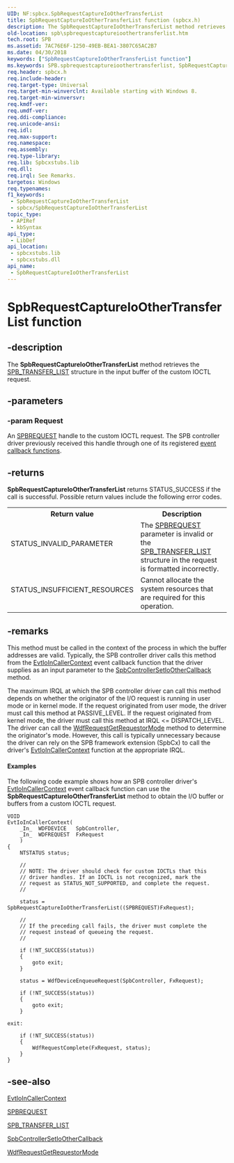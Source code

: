 ```yaml
---
UID: NF:spbcx.SpbRequestCaptureIoOtherTransferList
title: SpbRequestCaptureIoOtherTransferList function (spbcx.h)
description: The SpbRequestCaptureIoOtherTransferList method retrieves the SPB_TRANSFER_LIST structure in the input buffer of the custom IOCTL request.
old-location: spb\spbrequestcaptureioothertransferlist.htm
tech.root: SPB
ms.assetid: 7AC76E6F-1250-49EB-BEA1-3807C65AC2B7
ms.date: 04/30/2018
keywords: ["SpbRequestCaptureIoOtherTransferList function"]
ms.keywords: SPB.spbrequestcaptureioothertransferlist, SpbRequestCaptureIoOtherTransferList, SpbRequestCaptureIoOtherTransferList method [Buses], spbcx/SpbRequestCaptureIoOtherTransferList
req.header: spbcx.h
req.include-header: 
req.target-type: Universal
req.target-min-winverclnt: Available starting with Windows 8.
req.target-min-winversvr: 
req.kmdf-ver: 
req.umdf-ver: 
req.ddi-compliance: 
req.unicode-ansi: 
req.idl: 
req.max-support: 
req.namespace: 
req.assembly: 
req.type-library: 
req.lib: Spbcxstubs.lib
req.dll: 
req.irql: See Remarks.
targetos: Windows
req.typenames: 
f1_keywords:
 - SpbRequestCaptureIoOtherTransferList
 - spbcx/SpbRequestCaptureIoOtherTransferList
topic_type:
 - APIRef
 - kbSyntax
api_type:
 - LibDef
api_location:
 - spbcxstubs.lib
 - spbcxstubs.dll
api_name:
 - SpbRequestCaptureIoOtherTransferList
---
```


# SpbRequestCaptureIoOtherTransferList function


## -description

The <b>SpbRequestCaptureIoOtherTransferList</b> method retrieves the <a href="/windows-hardware/drivers/ddi/spb/ns-spb-spb_transfer_list">SPB_TRANSFER_LIST</a> structure in the input buffer of the custom IOCTL request.

## -parameters

### -param Request

<p>An <a href="/windows-hardware/drivers/spb/spbcx-object-handles">SPBREQUEST</a> handle to the custom IOCTL request. The SPB controller driver previously received this handle through one of its registered <a href="/previous-versions/hh450911(v=vs.85)">event callback functions</a>.</p>

## -returns

<b>SpbRequestCaptureIoOtherTransferList</b> returns STATUS_SUCCESS if the call is successful. Possible return values include the following error codes.

<table>
<tr>
<th>Return value</th>
<th>Description</th>
</tr>
<tr>
<td width="40%">
<dl>
<dt>STATUS_INVALID_PARAMETER</dt>
</dl>
</td>
<td width="60%">
The <a href="/windows-hardware/drivers/spb/spbcx-object-handles">SPBREQUEST</a> parameter is invalid or the <a href="/windows-hardware/drivers/ddi/spb/ns-spb-spb_transfer_list">SPB_TRANSFER_LIST</a> structure in the request is formatted incorrectly.

</td>
</tr>
<tr>
<td width="40%">
<dl>
<dt>STATUS_INSUFFICIENT_RESOURCES</dt>
</dl>
</td>
<td width="60%">
Cannot allocate the system resources that are required for this operation.

</td>
</tr>
</table>

## -remarks

This method must be called in the context of the process in which the buffer addresses are valid. Typically, the SPB controller driver calls this method from the <a href="/windows-hardware/drivers/ddi/wdfdevice/nc-wdfdevice-evt_wdf_io_in_caller_context">EvtIoInCallerContext</a> event callback function that the driver supplies as an input parameter to the <a href="/windows-hardware/drivers/ddi/spbcx/nf-spbcx-spbcontrollersetioothercallback">SpbControllerSetIoOtherCallback</a> method.

The maximum IRQL at which the SPB controller driver can call this method depends on whether the originator of the I/O request is running in user mode or in kernel mode. If the request originated from user mode, the driver must call this method at PASSIVE_LEVEL. If the request originated from kernel mode, the driver must call this method at IRQL <= DISPATCH_LEVEL. The driver can call the <a href="/windows-hardware/drivers/ddi/wdfrequest/nf-wdfrequest-wdfrequestgetrequestormode">WdfRequestGetRequestorMode</a> method to determine the originator's mode. However, this call is typically unnecessary because the driver can rely on the SPB framework extension (SpbCx) to call the driver's <a href="/windows-hardware/drivers/ddi/wdfdevice/nc-wdfdevice-evt_wdf_io_in_caller_context">EvtIoInCallerContext</a> function at the appropriate IRQL.


#### Examples

The following code example shows how an SPB controller driver's <a href="/windows-hardware/drivers/ddi/wdfdevice/nc-wdfdevice-evt_wdf_io_in_caller_context">EvtIoInCallerContext</a> event callback function can use the <b>SpbRequestCaptureIoOtherTransferList</b> method to obtain the I/O buffer or buffers from a custom IOCTL request.


```
VOID
EvtIoInCallerContext(
    _In_  WDFDEVICE   SpbController,
    _In_  WDFREQUEST  FxRequest
    ) 
{
    NTSTATUS status;

    //
    // NOTE: The driver should check for custom IOCTLs that this
    // driver handles. If an IOCTL is not recognized, mark the
    // request as STATUS_NOT_SUPPORTED, and complete the request.
    //

    status = SpbRequestCaptureIoOtherTransferList((SPBREQUEST)FxRequest);

    //
    // If the preceding call fails, the driver must complete the
    // request instead of queueing the request.
    //

    if (!NT_SUCCESS(status))
    {
        goto exit;
    }

    status = WdfDeviceEnqueueRequest(SpbController, FxRequest);

    if (!NT_SUCCESS(status))
    {
        goto exit;
    }

exit:

    if (!NT_SUCCESS(status))
    {
        WdfRequestComplete(FxRequest, status);
    }
}

```


## -see-also

<a href="/windows-hardware/drivers/ddi/wdfdevice/nc-wdfdevice-evt_wdf_io_in_caller_context">EvtIoInCallerContext</a>



<a href="/windows-hardware/drivers/spb/spbcx-object-handles">SPBREQUEST</a>



<a href="/windows-hardware/drivers/ddi/spb/ns-spb-spb_transfer_list">SPB_TRANSFER_LIST</a>



<a href="/windows-hardware/drivers/ddi/spbcx/nf-spbcx-spbcontrollersetioothercallback">SpbControllerSetIoOtherCallback</a>



<a href="/windows-hardware/drivers/ddi/wdfrequest/nf-wdfrequest-wdfrequestgetrequestormode">WdfRequestGetRequestorMode</a>